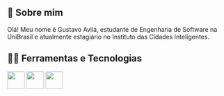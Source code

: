 ## 🚀 Sobre mim
Olá! Meu nome é Gustavo Avila, estudante de Engenharia de Software na UniBrasil e atualmente estagiário no Instituto das Cidades Inteligentes. 

## 👨‍💻 Ferramentas e Tecnologias
<img src="https://cdn.jsdelivr.net/gh/devicons/devicon/icons/csharp/csharp-original.svg" width="40" height="40" /> <img src="https://cdn.jsdelivr.net/gh/devicons/devicon/icons/html5/html5-original.svg" width="40" height="40" /> <img src="https://cdn.jsdelivr.net/gh/devicons/devicon/icons/css3/css3-original.svg" width="40" height="40"/>
